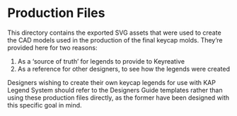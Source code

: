 # Production Files

This directory contains the exported SVG assets that were used to create the CAD
models used in the production of the final keycap molds. They’re provided here
for two reasons:

1. As a ‘source of truth’ for legends to provide to Keyreative
2. As a reference for other designers, to see how the legends were created

Designers wishing to create their own keycap legends for use with KAP Legend
System should refer to the Designers Guide templates rather than using these
production files directly, as the former have been designed with this specific
goal in mind.
